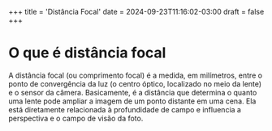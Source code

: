 +++
title = 'Distância Focal'
date = 2024-09-23T11:16:02-03:00
draft = false
+++
# O que é distância focal
A distância focal (ou comprimento focal) é a medida, em milímetros, entre o ponto de convergência da luz (o centro óptico, localizado no meio da lente) e o sensor da câmera. Basicamente, é a distância que determina o quanto uma lente pode ampliar a imagem de um ponto distante em uma cena. Ela está diretamente relacionada à profundidade de campo e influencia a perspectiva e o campo de visão da foto.